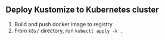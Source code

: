 
## Deploy Kustomize to Kubernetes cluster
1. Build and push docker image to registry
2. From `k8s/` directory, run `kubectl apply -k .`
